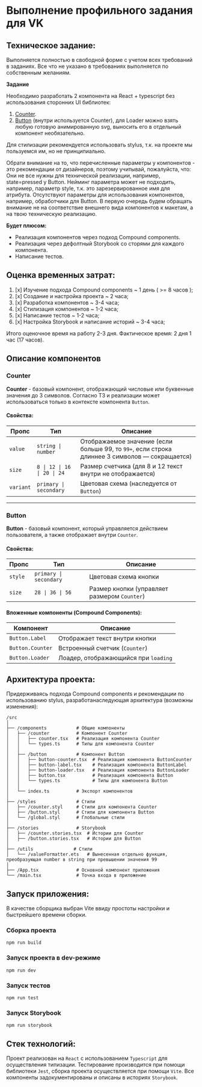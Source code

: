 # Выполнение профильного задания для VK

## Техническое задание:

Выполняется полностью в свободной форме с учетом всех требований в заданиях. Все что не указано в требованиях выполняется по собственным желаниям.

**Задание**

Необходимо разработать 2 компонента на React + typescript без использования сторонних UI библиотек:

  1. [Counter](https://www.figma.com/design/2xkemfNPpM2xel9SWIWb77/%D0%A2%D0%B5%D1%81%D1%82%D0%BE%D0%B2%D0%BE%D0%B5-%D0%B7%D0%B0%D0%B4%D0%B0%D0%BD%D0%B8%D0%B5-%D0%BD%D0%B0-%D0%BA%D0%BE%D0%BC%D0%BF%D0%BE%D0%BD%D0%B5%D0%BD%D1%82%D1%8B?node-id=0-1&t=FNMQKNQZivyhvgI4-1).
  2. [Button](https://www.figma.com/design/2xkemfNPpM2xel9SWIWb77/%D0%A2%D0%B5%D1%81%D1%82%D0%BE%D0%B2%D0%BE%D0%B5-%D0%B7%D0%B0%D0%B4%D0%B0%D0%BD%D0%B8%D0%B5-%D0%BD%D0%B0-%D0%BA%D0%BE%D0%BC%D0%BF%D0%BE%D0%BD%D0%B5%D0%BD%D1%82%D1%8B?node-id=1-1418&t=FNMQKNQZivyhvgI4-1) (внутри используется Counter), для Loader можно взять любую готовую анимированную svg, выносить его в отдельный компонент необязательно.

Для стилизации рекомендуется использовать stylus, т.к. на проекте мы пользуемся им, но не принципиально.

Обрати внимание на то, что перечисленные параметры у компонентов - это рекомендации от дизайнеров, поэтому учитывай, пожалуйста, что:
Они не все нужны для технической реализации, например, state=pressed у Button.
Нейминг параметра может не подходить, например, параметр style, т.к. это зарезервированное имя для атрибута.
Отсутствуют параметры для использования компонентов, например, обработчики для Button.
В первую очередь будем обращать внимание не на соответствие внешнего вида компонентов к макетам, а на твою техническую реализацию.

**Будет плюсом:**
 - Реализация компонентов через подход Compound components.
 - Реализация через дефолтный Storybook со сторями для каждого компонента.
 - Написание тестов.

## Оценка временных затрат:

  1. [x] Изучение подхода Compound components ~ 1 день ( >= 8 часов ); 
  2. [x] Создание и настройка проекта ~ 2 часа;
  3. [x] Разработка компонентов ~ 3-4 часа;
  4. [x] Стилизация компонентов ~ 1-2 часа;
  5. [x] Написание тестов ~ 1-2 часа;
  6. [x] Настройка Storybook и написание историй ~ 3-4 часа;

Итого оценочное время на работу 2-3 дня.
Фактическое время: 2 дня 1 час (17 часов).

## Описание компонентов

### Counter
**Counter** - базовый компонент, отображающий числовые или буквенные значения до 3 символов. Согласно ТЗ и реализации может использоваться только в контексте компонента `Button`.

#### Свойства:
| Пропс   | Тип             | Описание |
|---------|----------------|----------|
| `value` | `string \| number` | Отображаемое значение (если больше 99, то `99+`, если строка длиннее 3 символов — сокращается) |
| `size`  | `8 \| 12 \| 16 \| 20 \| 24` | Размер счетчика (для 8 и 12 текст внутри не отображается) |
| `variant` | `primary \| secondary` | Цветовая схема (наследуется от `Button`) |

---

### Button
**Button** - базовый компонент, который управляется действием пользователя, а также отображает внутри `Counter`.

#### Свойства:
| Пропс   | Тип               | Описание |
|---------|------------------|----------|
| `style` | `primary \| secondary` | Цветовая схема кнопки |
| `size`  | `28 \| 36 \| 56` | Размер кнопки (управляет размером `Counter`) |

#### Вложенные компоненты (Compound Components):
| Компонент       | Описание |
|----------------|----------|
| `Button.Label` | Отображает текст внутри кнопки |
| `Button.Counter` | Встроенный счетчик (`Counter`) |
| `Button.Loader` | Лоадер, отображающийся при `loading` |

## Архитектура проекта:

Придерживаясь подхода Compound components и рекомендации по использованию stylus, разработанаследующая архитектура (возможны изменения):

```
/src
│
├── /components           # Общие компоненты
│   ├── /counter          # Компонент Counter
│   │   ├── counter.tsx   # Реализация компонента Counter
│   │   └── types.ts      # Типы для компонента Counter
│   │
│   ├── /button           # Компонент Button
│   │   ├── button-counter.tsx  # Реализация компонента ButtonCounter
│   │   ├── button-label.tsx    # Реализация компонента ButtonLabel
│   │   ├── button-loader.tsx   # Реализация компонента ButtonLoader
│   │   ├── button.tsx          # Реализация компонента Button
│   │   └── types.ts            # Типы для компонента Button
│   │
│   └── index.ts          # Экспорт компонентов
│
├── /styles               # Стили
│   ├── /counter.styl     # Стили для компонента Counter
│   ├── /button.styl      # Стили для компонента Button
│   └── /global.styl      # Глобальные стили
│
├── /stories              # Storybook
│   ├── /counter.stories.tsx  # Истории для Counter
│   ├── /button.stories.tsx   # Истории для Button
│
├── /utils               # Стили
│   └── /valueFormatter.ets   # Вынесенная отдельно функция, преобразующая number в string при превышении значения 99
│
├── /App.tsx              # Основной компонент приложения
└── /main.tsx             # Точка входа в приложение
```

## Запуск приложения:

В качестве сборщика выбран Vite ввиду простоты настройки и быстрейшего времени сборки.

### Сборка проекта
```
npm run build
```

### Запуск проекта в dev-режиме
```
npm run dev
```

### Запуск тестов
```
npm run test
```

### Запуск Storybook
```
npm run storybook
```

## Стек технологий:

Проект реализован на `React` с использованием `Typescript` для осуществления типизации.
Тестирование производится при помощи библиотеки `Jest`, сборка проекта осуществляется при помощи `Vite`. 
Все компоненты задокументированы и описаны в историях `Storybook`.
